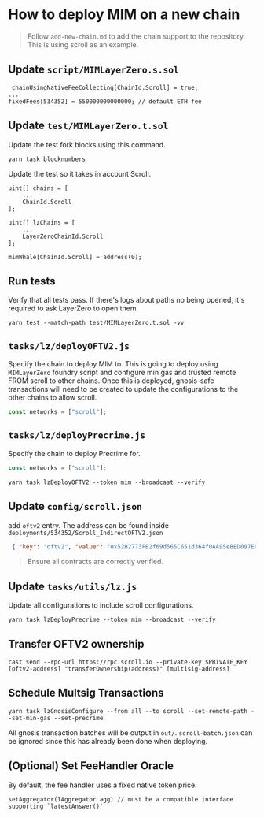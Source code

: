 # How to deploy MIM on a new chain

> Follow `add-new-chain.md` to add the chain support to the repository.
> This is using scroll as an example.

## Update `script/MIMLayerZero.s.sol`
```solidity
_chainUsingNativeFeeCollecting[ChainId.Scroll] = true;
...
fixedFees[534352] = 550000000000000; // default ETH fee
```

## Update `test/MIMLayerZero.t.sol`
Update the test fork blocks using this command.
```shell
yarn task blocknumbers
```

Update the test so it takes in account Scroll.
```solidity
uint[] chains = [
    ...
    ChainId.Scroll
];

uint[] lzChains = [
    ...
    LayerZeroChainId.Scroll
];

mimWhale[ChainId.Scroll] = address(0);
```

## Run tests
Verify that all tests pass. If there's logs about paths no being opened, it's required to ask LayerZero to open them.
```shell
yarn test --match-path test/MIMLayerZero.t.sol -vv
```

## `tasks/lz/deployOFTV2.js`
Specify the chain to deploy MIM to. This is going to deploy using `MIMLayerZero` foundry script and configure min gas and trusted remote FROM scroll to other chains.
Once this is deployed, gnosis-safe transactions will need to be created to update the configurations to the other chains to allow scroll.

```javascript
const networks = ["scroll"];
```

## `tasks/lz/deployPrecrime.js`
Specify the chain to deploy Precrime for.
```javascript
const networks = ["scroll"];
```

```shell
yarn task lzDeployOFTV2 --token mim --broadcast --verify
```

## Update `config/scroll.json`
add `oftv2` entry. The address can be found inside `deployments/534352/Scroll_IndirectOFTV2.json`
```json
 { "key": "oftv2", "value": "0x52B2773FB2f69d565C651d364f0AA95eBED097E4" }
```

> Ensure all contracts are correctly verified.

## Update `tasks/utils/lz.js`
Update all configurations to include scroll configurations.

```shell
yarn task lzDeployPrecrime --token mim --broadcast --verify
```

## Transfer OFTV2 ownership
```shell
cast send --rpc-url https://rpc.scroll.io --private-key $PRIVATE_KEY [oftv2-address] "transferOwnership(address)" [multisig-address]
```

## Schedule Multsig Transactions
```shell
yarn task lzGnosisConfigure --from all --to scroll --set-remote-path --set-min-gas --set-precrime
```

All gnosis transaction batches will be output in `out/`. `scroll-batch.json` can be ignored since this has already been done when deploying.

## (Optional) Set FeeHandler Oracle
By default, the fee handler uses a fixed native token price.

```
setAggregator(IAggregator agg) // must be a compatible interface supporting `latestAnswer()`
```